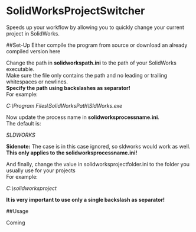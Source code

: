 # SolidWorksProjectSwitcher
Speeds up your workflow by allowing you to quickly change your current project in SolidWorks.

##Set-Up
Either compile the program from source or download an already compiled version here

Change the path in **solidworkspath.ini** to the path of your SolidWorks executable.  
Make sure the file only contains the path and no leading or trailing whitespaces or newlines.  
**Specify the path using backslashes as separator!**  
For example:
  
*C:\Program Files\SolidWorksPath\SldWorks.exe*  
  
Now update the process name in **solidworksprocessname.ini**.  
The default is:
  
*SLDWORKS*

**Sidenote:** The case is in this case ignored, so sldworks would work as well.  
**This only applies to the solidworksprocessname.ini!**

And finally, change the value in solidworksprojectfolder.ini to the folder you usually use for your projects  
For example:

*C:\solidworksproject*

**It is very important to use only a single backslash as separator!**

##Usage

Coming
